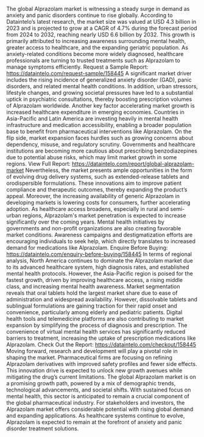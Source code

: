 The global Alprazolam market is witnessing a steady surge in demand as anxiety and panic disorders continue to rise globally. According to Dataintelo’s latest research, the market size was valued at USD 4.3 billion in 2023 and is projected to grow at a CAGR of 4.7% during the forecast period from 2024 to 2032, reaching nearly USD 6.6 billion by 2032.
This growth is primarily attributed to increasing awareness surrounding mental health, greater access to healthcare, and the expanding geriatric population. As anxiety-related conditions become more widely diagnosed, healthcare professionals are turning to trusted treatments such as Alprazolam to manage symptoms efficiently.
Request a Sample Report: https://dataintelo.com/request-sample/158445
A significant market driver includes the rising incidence of generalized anxiety disorder (GAD), panic disorders, and related mental health conditions. In addition, urban stressors, lifestyle changes, and growing societal pressures have led to a substantial uptick in psychiatric consultations, thereby boosting prescription volumes of Alprazolam worldwide.
Another key factor accelerating market growth is increased healthcare expenditure in emerging economies. Countries in Asia-Pacific and Latin America are investing heavily in mental health infrastructure and medication accessibility, enabling a broader population base to benefit from pharmaceutical interventions like Alprazolam.
On the flip side, market expansion faces hurdles such as growing concerns about dependency, misuse, and regulatory scrutiny. Governments and healthcare institutions are becoming more cautious about prescribing benzodiazepines due to potential abuse risks, which may limit market growth in some regions.
View Full Report: https://dataintelo.com/report/global-alprazolam-market
Nevertheless, the market presents ample opportunities in the form of evolving drug delivery systems, such as extended-release tablets and orodispersible formulations. These innovations aim to improve patient compliance and therapeutic outcomes, thereby expanding the product’s appeal.
Moreover, the increasing availability of generic Alprazolam in developing markets is lowering costs for consumers, further accelerating adoption. As healthcare access broadens, especially in rural and semi-urban regions, Alprazolam's market penetration is expected to increase significantly over the coming years.
Mental health initiatives by governments and non-profit organizations are also creating favorable market conditions. Awareness campaigns and destigmatization efforts are encouraging individuals to seek help, which directly translates to increased demand for medications like Alprazolam.
Enquire Before Buying: https://dataintelo.com/enquiry-before-buying/158445
In terms of regional analysis, North America continues to dominate the Alprazolam market due to its advanced healthcare system, high diagnosis rates, and established mental health protocols. However, the Asia-Pacific region is poised for the fastest growth, driven by improving healthcare access, a rising middle class, and increasing mental health awareness.
Market segmentation reveals that oral tablets hold the largest market share due to ease of administration and widespread availability. However, dissolvable tablets and sublingual formulations are gaining traction for their rapid onset and convenience, particularly among elderly and pediatric patients.
Digital health tools and telemedicine platforms are also contributing to market expansion by simplifying the process of diagnosis and prescription. The convenience of virtual mental health services has significantly reduced barriers to treatment, increasing the uptake of prescription medications like Alprazolam.
Check Out the Report: https://dataintelo.com/checkout/158445
Moving forward, research and development will play a pivotal role in shaping the market. Pharmaceutical firms are focusing on refining Alprazolam derivatives with improved safety profiles and fewer side effects. This innovation drive is expected to unlock new growth avenues while mitigating the drug’s current limitations.
The global Alprazolam market is on a promising growth path, powered by a mix of demographic trends, technological advancements, and societal shifts. With sustained focus on mental health, this sector is anticipated to remain a crucial component of the global pharmaceutical industry.
For stakeholders and investors, the Alprazolam market offers considerable potential with rising global demand and expanding applications. As healthcare systems continue to evolve, Alprazolam is expected to remain at the forefront of anxiety and panic disorder treatment solutions.
